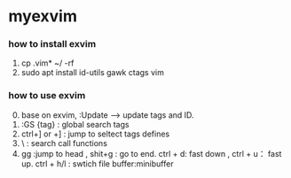 # myexvim
### how to install exvim
1) cp .vim* ~/ -rf
2) sudo apt install id-utils gawk ctags vim
### how to use exvim
0) base on exvim, :Update --> update tags and ID.
1) :GS {tag}  : global search tags
2) ctrl+] or \+] : jump to seltect tags defines
3) \\ : search call functions
4) gg :jump to head , shit+g : go to end.
  ctrl + d: fast down , ctrl + u： fast up.
  ctrl + h/l : swtich file buffer:minibuffer

